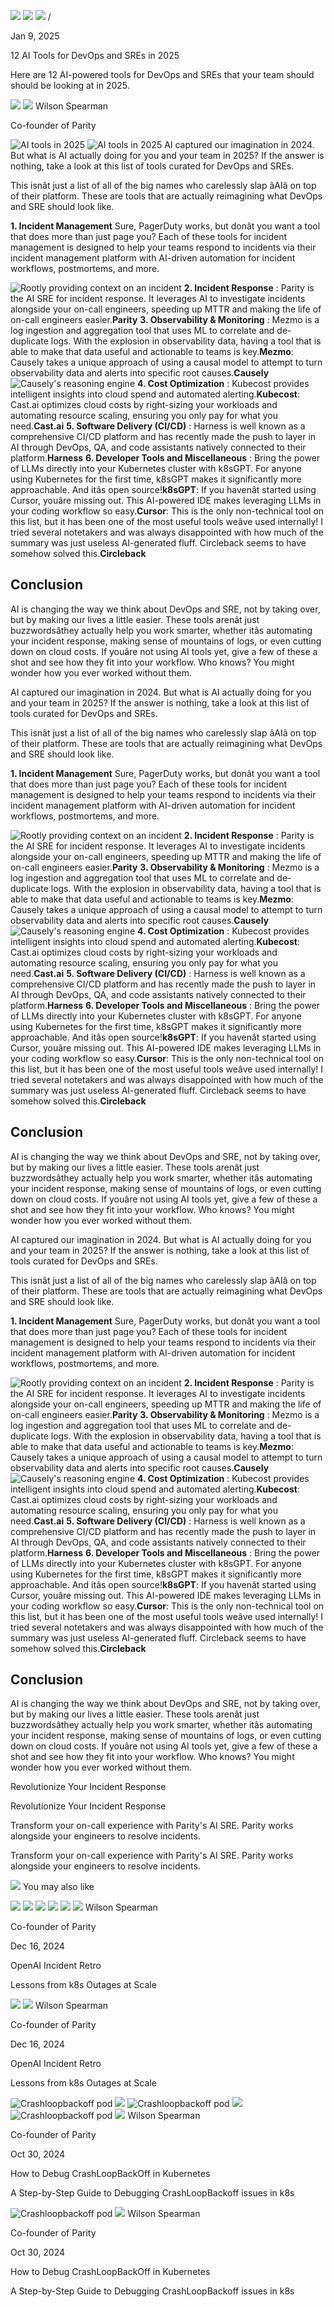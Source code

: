 ![](https://framerusercontent.com/images/JF1AYPmNAWV2RCGyvDtkkVT98.png?scale-down-to=1024)
![](https://framerusercontent.com/images/JF1AYPmNAWV2RCGyvDtkkVT98.png?scale-down-to=1024)
![](https://framerusercontent.com/images/JF1AYPmNAWV2RCGyvDtkkVT98.png?scale-down-to=1024)
/

Jan 9, 2025

12 AI Tools for DevOps and SREs in 2025

Here are 12 AI-powered tools for DevOps and SREs that your team should should be looking at in 2025.

![](https://framerusercontent.com/images/Gg7YQASVuTMTRnW7fc9NWHpYaCs.jpeg)
![](https://framerusercontent.com/images/Gg7YQASVuTMTRnW7fc9NWHpYaCs.jpeg)
Wilson Spearman

Co-founder of Parity

![AI tools in 2025](https://framerusercontent.com/images/tp6d2BfZbhl2yRlsbjYC81Ss1I.png)
![AI tools in 2025](https://framerusercontent.com/images/tp6d2BfZbhl2yRlsbjYC81Ss1I.png)
AI captured our imagination in 2024. But what is AI actually doing for you and your team in 2025? If the answer is nothing, take a look at this list of tools curated for DevOps and SREs.

This isnât just a list of all of the big names who carelessly slap âAIâ on top of their platform. These are tools that are actually reimagining what DevOps and SRE should look like.

**1. Incident Management**
Sure, PagerDuty works, but donât you want a tool that does more than just page you? Each of these tools for incident management is designed to help your teams respond to incidents via their incident management platform with AI-driven automation for incident workflows, postmortems, and more.

![Rootly providing context on an incident](https://framerusercontent.com/images/5jHMRk4dveG1EBopoOkr7NW2IZg.png)
**2. Incident Response**
: Parity is the AI SRE for incident response. It leverages AI to investigate incidents alongside your on-call engineers, speeding up MTTR and making the life of on-call engineers easier.**Parity**
**3. Observability & Monitoring**
: Mezmo is a log ingestion and aggregation tool that uses ML to correlate and de-duplicate logs. With the explosion in observability data, having a tool that is able to make that data useful and actionable to teams is key.**Mezmo**: Causely takes a unique approach of using a causal model to attempt to turn observability data and alerts into specific root causes.**Causely**
![Causely's reasoning engine](https://framerusercontent.com/images/btZJc3e8mP6Syr1uckzk7OC6gEk.png)
**4. Cost Optimization**
: Kubecost provides intelligent insights into cloud spend and automated alerting.**Kubecost**: Cast.ai optimizes cloud costs by right-sizing your workloads and automating resource scaling, ensuring you only pay for what you need.**Cast.ai**
**5. Software Delivery (CI/CD)**
: Harness is well known as a comprehensive CI/CD platform and has recently made the push to layer in AI through DevOps, QA, and code assistants natively connected to their platform.**Harness**
**6. Developer Tools and Miscellaneous**
: Bring the power of LLMs directly into your Kubernetes cluster with k8sGPT. For anyone using Kubernetes for the first time, k8sGPT makes it significantly more approachable. And itâs open source!**k8sGPT**: If you havenât started using Cursor, youâre missing out. This AI-powered IDE makes leveraging LLMs in your coding workflow so easy.**Cursor**: This is the only non-technical tool on this list, but it has been one of the most useful tools weâve used internally! I tried several notetakers and was always disappointed with how much of the summary was just useless AI-generated fluff. Circleback seems to have somehow solved this.**Circleback**
## Conclusion
AI is changing the way we think about DevOps and SRE, not by taking over, but by making our lives a little easier. These tools arenât just buzzwordsâthey actually help you work smarter, whether itâs automating your incident response, making sense of mountains of logs, or even cutting down on cloud costs. If youâre not using AI tools yet, give a few of these a shot and see how they fit into your workflow. Who knows? You might wonder how you ever worked without them.

AI captured our imagination in 2024. But what is AI actually doing for you and your team in 2025? If the answer is nothing, take a look at this list of tools curated for DevOps and SREs.

This isnât just a list of all of the big names who carelessly slap âAIâ on top of their platform. These are tools that are actually reimagining what DevOps and SRE should look like.

**1. Incident Management**
Sure, PagerDuty works, but donât you want a tool that does more than just page you? Each of these tools for incident management is designed to help your teams respond to incidents via their incident management platform with AI-driven automation for incident workflows, postmortems, and more.

![Rootly providing context on an incident](https://framerusercontent.com/images/5jHMRk4dveG1EBopoOkr7NW2IZg.png)
**2. Incident Response**
: Parity is the AI SRE for incident response. It leverages AI to investigate incidents alongside your on-call engineers, speeding up MTTR and making the life of on-call engineers easier.**Parity**
**3. Observability & Monitoring**
: Mezmo is a log ingestion and aggregation tool that uses ML to correlate and de-duplicate logs. With the explosion in observability data, having a tool that is able to make that data useful and actionable to teams is key.**Mezmo**: Causely takes a unique approach of using a causal model to attempt to turn observability data and alerts into specific root causes.**Causely**
![Causely's reasoning engine](https://framerusercontent.com/images/btZJc3e8mP6Syr1uckzk7OC6gEk.png)
**4. Cost Optimization**
: Kubecost provides intelligent insights into cloud spend and automated alerting.**Kubecost**: Cast.ai optimizes cloud costs by right-sizing your workloads and automating resource scaling, ensuring you only pay for what you need.**Cast.ai**
**5. Software Delivery (CI/CD)**
: Harness is well known as a comprehensive CI/CD platform and has recently made the push to layer in AI through DevOps, QA, and code assistants natively connected to their platform.**Harness**
**6. Developer Tools and Miscellaneous**
: Bring the power of LLMs directly into your Kubernetes cluster with k8sGPT. For anyone using Kubernetes for the first time, k8sGPT makes it significantly more approachable. And itâs open source!**k8sGPT**: If you havenât started using Cursor, youâre missing out. This AI-powered IDE makes leveraging LLMs in your coding workflow so easy.**Cursor**: This is the only non-technical tool on this list, but it has been one of the most useful tools weâve used internally! I tried several notetakers and was always disappointed with how much of the summary was just useless AI-generated fluff. Circleback seems to have somehow solved this.**Circleback**
## Conclusion
AI is changing the way we think about DevOps and SRE, not by taking over, but by making our lives a little easier. These tools arenât just buzzwordsâthey actually help you work smarter, whether itâs automating your incident response, making sense of mountains of logs, or even cutting down on cloud costs. If youâre not using AI tools yet, give a few of these a shot and see how they fit into your workflow. Who knows? You might wonder how you ever worked without them.

AI captured our imagination in 2024. But what is AI actually doing for you and your team in 2025? If the answer is nothing, take a look at this list of tools curated for DevOps and SREs.

This isnât just a list of all of the big names who carelessly slap âAIâ on top of their platform. These are tools that are actually reimagining what DevOps and SRE should look like.

**1. Incident Management**
Sure, PagerDuty works, but donât you want a tool that does more than just page you? Each of these tools for incident management is designed to help your teams respond to incidents via their incident management platform with AI-driven automation for incident workflows, postmortems, and more.

![Rootly providing context on an incident](https://framerusercontent.com/images/5jHMRk4dveG1EBopoOkr7NW2IZg.png)
**2. Incident Response**
: Parity is the AI SRE for incident response. It leverages AI to investigate incidents alongside your on-call engineers, speeding up MTTR and making the life of on-call engineers easier.**Parity**
**3. Observability & Monitoring**
: Mezmo is a log ingestion and aggregation tool that uses ML to correlate and de-duplicate logs. With the explosion in observability data, having a tool that is able to make that data useful and actionable to teams is key.**Mezmo**: Causely takes a unique approach of using a causal model to attempt to turn observability data and alerts into specific root causes.**Causely**
![Causely's reasoning engine](https://framerusercontent.com/images/btZJc3e8mP6Syr1uckzk7OC6gEk.png)
**4. Cost Optimization**
: Kubecost provides intelligent insights into cloud spend and automated alerting.**Kubecost**: Cast.ai optimizes cloud costs by right-sizing your workloads and automating resource scaling, ensuring you only pay for what you need.**Cast.ai**
**5. Software Delivery (CI/CD)**
: Harness is well known as a comprehensive CI/CD platform and has recently made the push to layer in AI through DevOps, QA, and code assistants natively connected to their platform.**Harness**
**6. Developer Tools and Miscellaneous**
: Bring the power of LLMs directly into your Kubernetes cluster with k8sGPT. For anyone using Kubernetes for the first time, k8sGPT makes it significantly more approachable. And itâs open source!**k8sGPT**: If you havenât started using Cursor, youâre missing out. This AI-powered IDE makes leveraging LLMs in your coding workflow so easy.**Cursor**: This is the only non-technical tool on this list, but it has been one of the most useful tools weâve used internally! I tried several notetakers and was always disappointed with how much of the summary was just useless AI-generated fluff. Circleback seems to have somehow solved this.**Circleback**
## Conclusion
AI is changing the way we think about DevOps and SRE, not by taking over, but by making our lives a little easier. These tools arenât just buzzwordsâthey actually help you work smarter, whether itâs automating your incident response, making sense of mountains of logs, or even cutting down on cloud costs. If youâre not using AI tools yet, give a few of these a shot and see how they fit into your workflow. Who knows? You might wonder how you ever worked without them.

Revolutionize Your Incident Response

Revolutionize Your Incident Response

Transform your on-call experience with Parity's AI SRE. Parity works alongside your engineers to resolve incidents.

Transform your on-call experience with Parity's AI SRE. Parity works alongside your engineers to resolve incidents.

![](https://framerusercontent.com/images/ykP2r4G3tsaCTxDUojfDIt4fyOM.png?scale-down-to=1024)
You may also like

![](https://framerusercontent.com/images/i1LS6jQSrvuSFpU1zQCbhnY1Rw.png)
![](https://framerusercontent.com/images/Gg7YQASVuTMTRnW7fc9NWHpYaCs.jpeg)
![](https://framerusercontent.com/images/i1LS6jQSrvuSFpU1zQCbhnY1Rw.png)
![](https://framerusercontent.com/images/Gg7YQASVuTMTRnW7fc9NWHpYaCs.jpeg)
![](https://framerusercontent.com/images/i1LS6jQSrvuSFpU1zQCbhnY1Rw.png)
![](https://framerusercontent.com/images/Gg7YQASVuTMTRnW7fc9NWHpYaCs.jpeg)
Wilson Spearman

Co-founder of Parity

Dec 16, 2024

OpenAI Incident Retro

Lessons from k8s Outages at Scale

![](https://framerusercontent.com/images/i1LS6jQSrvuSFpU1zQCbhnY1Rw.png)
![](https://framerusercontent.com/images/Gg7YQASVuTMTRnW7fc9NWHpYaCs.jpeg)
Wilson Spearman

Co-founder of Parity

Dec 16, 2024

OpenAI Incident Retro

Lessons from k8s Outages at Scale

![Crashloopbackoff pod](https://framerusercontent.com/images/2KCVD5SZt8Soe0yDNmJgfkqC6Y.webp)
![](https://framerusercontent.com/images/Gg7YQASVuTMTRnW7fc9NWHpYaCs.jpeg)
![Crashloopbackoff pod](https://framerusercontent.com/images/2KCVD5SZt8Soe0yDNmJgfkqC6Y.webp)
![](https://framerusercontent.com/images/Gg7YQASVuTMTRnW7fc9NWHpYaCs.jpeg)
![Crashloopbackoff pod](https://framerusercontent.com/images/2KCVD5SZt8Soe0yDNmJgfkqC6Y.webp)
![](https://framerusercontent.com/images/Gg7YQASVuTMTRnW7fc9NWHpYaCs.jpeg)
Wilson Spearman

Co-founder of Parity

Oct 30, 2024

How to Debug CrashLoopBackOff in Kubernetes

A Step-by-Step Guide to Debugging CrashLoopBackoff issues in k8s

![Crashloopbackoff pod](https://framerusercontent.com/images/2KCVD5SZt8Soe0yDNmJgfkqC6Y.webp)
![](https://framerusercontent.com/images/Gg7YQASVuTMTRnW7fc9NWHpYaCs.jpeg)
Wilson Spearman

Co-founder of Parity

Oct 30, 2024

How to Debug CrashLoopBackOff in Kubernetes

A Step-by-Step Guide to Debugging CrashLoopBackoff issues in k8s